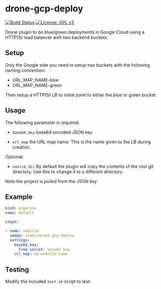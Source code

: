 # drone-gcp-deploy
[![Build Status](https://cloud.drone.io/api/badges/viant/drone-gcp-deploy/status.svg)](https://cloud.drone.io/viant/drone-gcp-deploy)
[![License: GPL v3](https://img.shields.io/badge/License-GPLv3-blue.svg)](https://github.com/viant/drone-gcloud/blob/master/LICENSE)

Drone plugin to do blue/green deployments in Google Cloud using a HTTP(S) load balancer with two backend buckets. 

## Setup

Only the Google side you need to setup two buckets with the following naming convention:

* URL_MAP_NAME-blue
* URL_MAP_NAME-green

Then setup a HTTP(S) LB to initial point to either the blue or green bucket

## Usage

The following parameter is required:

* `base64_key` base64 encoded JSON key

* `url_map` the URL map name. This is the name given to the LB during creation.


Optional:

* `source_dir` By default the plugin will copy the contents of the root git directory. Use this to change it to a different directory.

Note the project is pulled from the JSON key.

## Example

```yaml
kind: pipeline
name: default

steps:

- name: website
  image: viant/drone-gcp-deploy
  settings:
    base64_key:
      from_secret: base64_key
    url_map: my-website-name
```

## Testing

Modify the included `test.sh` script to test.
